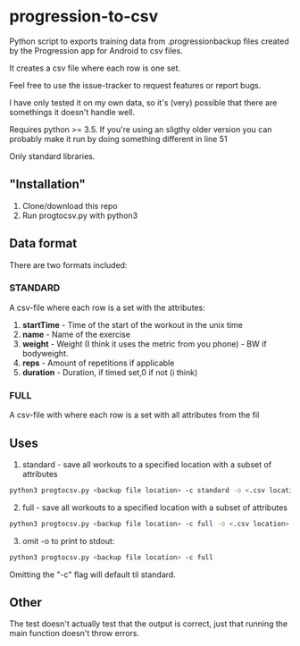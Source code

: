# progression-to-csv
Python script to exports training data from .progressionbackup files created by the Progression app for Android to csv files.

It creates a csv file where each row is one set.

Feel free to use the issue-tracker to request features or report bugs.

I have only tested it on my own data, so it's (very) possible that there are somethings it doesn't handle well.

Requires python >= 3.5. If you're using an sligthy older version you can probably make it run by doing something different in line 51

Only standard libraries.
## "Installation"
1. Clone/download this repo
2. Run progtocsv.py with python3

## Data format

There are two formats included:

### STANDARD

A csv-file where each row is a set with the attributes:

1. **startTime** - Time of the start of the workout in the unix time
2. **name** - Name of the exercise
3. **weight** - Weight (I think it uses the metric from you phone) - BW if bodyweight.
4. **reps** - Amount of repetitions if applicable
5. **duration** - Duration, if timed set,0 if not (i think)

### FULL

A csv-file with where each row is a set with all attributes from the fil

## Uses
1. standard - save all workouts to a specified location with a subset of attributes

```bash
python3 progtocsv.py <backup file location> -c standard -o <.csv location>
```

2. full - save all workouts to a specified location with a subset of attributes

```bash
python3 progtocsv.py <backup file location> -c full -o <.csv location>
```
3. omit -o to print to stdout:

```bash
python3 progtocsv.py <backup file location> -c full
```

Omitting the "-c" flag will default til standard.

## Other
The test doesn't actually test that the output is correct, just that running the main function doesn't throw errors.

